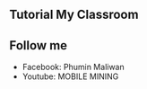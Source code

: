 Tutorial My Classroom
---------------------


Follow me
---------
 - Facebook: Phumin Maliwan  
 - Youtube: MOBILE MINING
